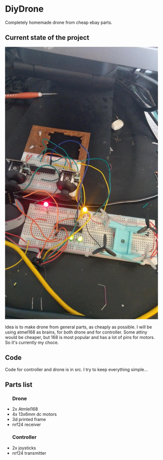 # DiyDrone
Completely homemade drone from cheap ebay parts.
<h2>Current state of the project</h2>
<img src="StateOfProject.jpg"></img>
<p></p>
<p>
Idea is to make drone from general parts, as cheaply as possible.
I will be using atmel168 as brains, for both drone and for controller.
Some attiny would be cheaper, but 168 is most popular and has a lot of pins for motors. So it's currently my choce.
</p>

<h2>Code</h2>
<p>Code for controller and drone is in src.
I try to keep everything simple...
</p>

<h2> Parts list </h2>
<ul>
<h3>Drone</h3>
<li>2x Atmlel168</li>
<li>4x 13x6mm dc motors</li>
<li>3d printed frame</li>
<li>nrf24 receiver</li>
<h3>Controller</h3>
<li>2x joysticks</li>
<li>nrf24 transmitter</li>
</ul>
